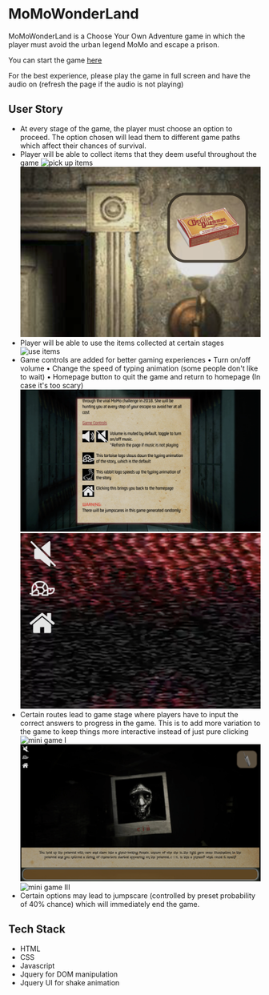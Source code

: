 # MoMoWonderLand

MoMoWonderLand is a Choose Your Own Adventure game in which the player must avoid the urban legend MoMo and escape a prison.

You can start the game [here](https://shizhenggg.github.io/MomoWonderLand/)

For the best experience, please play the game in full screen and have the audio on (refresh the page if the audio is not playing)

## User Story

- At every stage of the game, the player must choose an option to proceed. The option chosen will lead them to different game paths which affect their chances of survival.
- Player will be able to collect items that they deem useful throughout the game
  ![pick up items](./assets/README/pickUpItems.png)
  ![inventory items](./assets/README/itemAdding.png)
- Player will be able to use the items collected at certain stages
  ![use items](./assets/README/useItems.png)
- Game controls are added for better gaming experiences
  • Turn on/off volume
  • Change the speed of typing animation (some people don't like to wait)
  • Homepage button to quit the game and return to homepage (In case it's too scary)
  ![game controls I](./assets/README/gameControls.png)
  ![game controls II](./assets/README/gameControls2.png)
- Certain routes lead to game stage where players have to input the correct answers to progress in the game. This is to add more variation to the game to keep things more interactive instead of just pure clicking
  ![mini game I](./assets/README/minigame1.png)
  ![mini game II](./assets/README/minigame2.png)
  ![mini game III](./assets/README/minigame3.png)
- Certain options may lead to jumpscare (controlled by preset probability of 40% chance) which will immediately end the game.

## Tech Stack

- HTML
- CSS
- Javascript
- Jquery for DOM manipulation
- Jquery UI for shake animation
